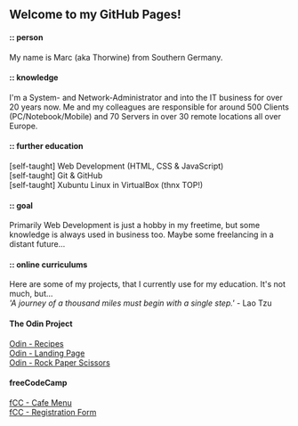 ## Welcome to my GitHub Pages!

#### :: person

My name is Marc (aka Thorwine) from Southern Germany. 

#### :: knowledge

I'm a System- and Network-Administrator and into the IT business for over 20 years now. Me and my colleagues are responsible for around 500 Clients (PC/Notebook/Mobile) and 70 Servers in over 30 remote locations all over Europe.

#### :: further education

[self-taught] Web Development (HTML, CSS & JavaScript)<br>
[self-taught] Git & GitHub<br>
[self-taught] Xubuntu Linux in VirtualBox (thnx TOP!)

#### :: goal

Primarily Web Development is just a hobby in my freetime, but some knowledge is always used in business too. Maybe some freelancing in a distant future...

#### :: online curriculums

Here are some of my projects, that I currently use for my education. It's not much, but...<br>
 *'A journey of a thousand miles must begin with a single step.'* - Lao Tzu

#### The Odin Project

[Odin - Recipes](https://thorwine.github.io/odin-recipes/)<br>
[Odin - Landing Page](https://thorwine.github.io/odin-landingpage/)<br>
[Odin - Rock Paper Scissors](https://thorwine.github.io/odin-rock-paper-scissors/)

#### freeCodeCamp

[fCC - Cafe Menu](https://thorwine.github.io/fCC-002-RWD-CafeMenu/)<br>
[fCC - Registration Form](https://thorwine.github.io/fCC-004-RWD-RegistrationForm/)